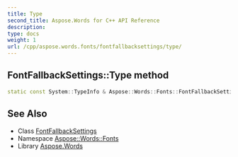 ```yaml
---
title: Type
second_title: Aspose.Words for C++ API Reference
description: 
type: docs
weight: 1
url: /cpp/aspose.words.fonts/fontfallbacksettings/type/
---
```

## FontFallbackSettings::Type method




```cpp
static const System::TypeInfo & Aspose::Words::Fonts::FontFallbackSettings::Type()
```

## See Also

* Class [FontFallbackSettings](../)
* Namespace [Aspose::Words::Fonts](../../)
* Library [Aspose.Words](../../../)
